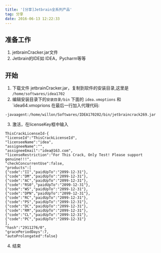 ```yaml
---
title: '[分享]Jetbrain全系列产品'
tag: 分享
date: 2016-06-13 12:22:33
---
```



## 准备工作

1. jetbrainCracker.jar文件
2. Jetbrain的IDE如 IDEA，Pycharm等等

## 开始

1. 下载文件 jetbrainCracker.jar，复制到软件的安装目录,这里是 `/home/softwares/idea1702`
2. 编辑安装目录下的`安装目录/bin`  下面的 `idea.vmoptions` 和 `idea64.vmoprions 在最后一行加入代理代码:

```
-javaagent:/home/willon/Softwares/IDEA170202/bin/jetbraincrack269.jar
```

3. 激活，在licenseKey框中输入

```
ThisCrackLicenseId-{
"licenseId":"ThisCrackLicenseId",
"licenseeName":"idea",
"assigneeName":"",
"assigneeEmail":"idea@163.com",
"licenseRestriction":"For This Crack, Only Test! Please support genuine!!!",
"checkConcurrentUse":false,
"products":[
{"code":"II","paidUpTo":"2099-12-31"},
{"code":"DM","paidUpTo":"2099-12-31"},
{"code":"AC","paidUpTo":"2099-12-31"},
{"code":"RS0","paidUpTo":"2099-12-31"},
{"code":"WS","paidUpTo":"2099-12-31"},
{"code":"DPN","paidUpTo":"2099-12-31"},
{"code":"RC","paidUpTo":"2099-12-31"},
{"code":"PS","paidUpTo":"2099-12-31"},
{"code":"DC","paidUpTo":"2099-12-31"},
{"code":"RM","paidUpTo":"2099-12-31"},
{"code":"CL","paidUpTo":"2099-12-31"},
{"code":"PC","paidUpTo":"2099-12-31"}
],
"hash":"2911276/0",
"gracePeriodDays":7,
"autoProlongated":false}
```

4. 结束
